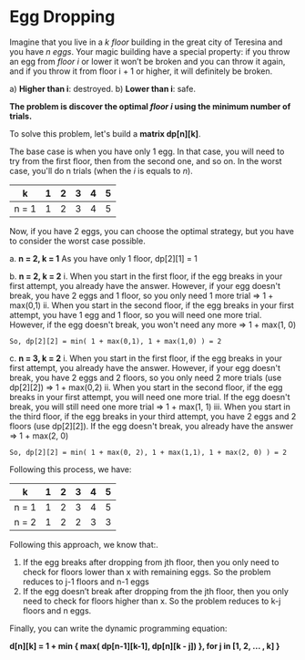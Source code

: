 # Egg Dropping

Imagine that you live in a *k floor* building in the great city of Teresina and you have *n eggs*. Your magic building have a special property: if you throw an egg from *floor
i* or lower it won’t be broken and you can throw it again, and if you throw it from floor i + 1 or higher, it will definitely be broken.

a)  **Higher than i**: destroyed.
b) **Lower than i**: safe.

**The problem is discover the optimal *floor i* using the minimum number of trials.**

To solve this problem, let's build a **matrix dp[n][k]**.

The base case is when you have only 1 egg. In that case, you will need to try from the first floor, then from the second one, and so on. In the worst case, you'll do n trials (when the *i* is equals to *n*). 

k | 1 | 2 |3 | 4 | 5
:---------: | :------: | :-------: | :-------: | :-------: | :-------:
n = 1 | 1 | 2 | 3 | 4 | 5

Now, if you have 2 eggs, you can choose the optimal strategy, but you have to consider the worst case possible.

a. **n = 2, k = 1**
As you have only 1 floor, dp[2][1] = 1

b. **n = 2, k = 2**
    i. When you start in the first floor, if the egg breaks in your first attempt, you already have the answer. However, if your egg doesn't break, you have 2 eggs and 1 floor, so you only need 1 more trial => 1 + max(0,1)
    ii. When you start in the second floor, if the egg breaks in your first attempt, you have 1 egg and 1 floor, so you will need one more trial. However, if the egg doesn't break, you won't need any more => 1 + max(1, 0)
    
    So, dp[2][2] = min( 1 + max(0,1), 1 + max(1,0) ) = 2
    
c. **n = 3, k = 2**
    i. When you start in the first floor, if the egg breaks in your first attempt, you already have the answer. However, if your egg doesn't break, you have 2 eggs and 2 floors, so you only need 2 more trials (use dp[2][2]) => 1 + max(0,2)
    ii. When you start in the second floor, if the egg breaks in your first attempt, you will need one more trial. If the egg doesn't break, you will still need one more trial => 1 + max(1, 1)
    iii. When you start in the third floor, if the egg breaks in your third attempt, you have 2 eggs and 2 floors (use dp[2][2]). If the egg doesn't break, you already have the answer => 1 + max(2, 0)
    
    So, dp[2][2] = min( 1 + max(0, 2), 1 + max(1,1), 1 + max(2, 0) ) = 2

Following this process, we have:

k | 1 | 2 |3 | 4 | 5 
:---------: | :------: | :-------: | :-------: | :-------: | :-------:
n = 1 | 1 | 2 | 3 | 4 | 5
n = 2 | 1 | 2 | 2 | 3 | 3

Following this approach, we know that:.
1) If the egg breaks after dropping from jth floor, then you only need to check for floors lower than x with remaining eggs. So the problem reduces to j-1 floors and n-1 eggs
2) If the egg doesn’t break after dropping from the jth floor, then you only need to check for floors higher than x. So the problem reduces to k-j floors and n eggs.

Finally, you can write the dynamic programming equation:

**d[n][k] = 1 + min { max( dp[n-1][k-1], dp[n][k - j]) }, for j in [1, 2, ... , k] }**
